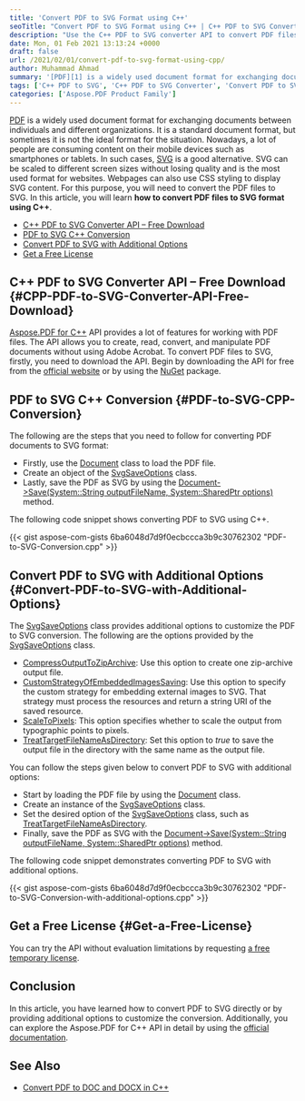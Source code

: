 ```yaml
---
title: 'Convert PDF to SVG Format using C++'
seoTitle: "Convert PDF to SVG Format using C++ | C++ PDF to SVG Converter API"
description: "Use the C++ PDF to SVG converter API to convert PDF files into SVG format with just a few lines of code. Download the API for free from NuGet."
date: Mon, 01 Feb 2021 13:13:24 +0000
draft: false
url: /2021/02/01/convert-pdf-to-svg-format-using-cpp/
author: Muhammad Ahmad
summary: '[PDF][1] is a widely used document format for exchanging documents between individuals and different organizations. It is a standard document format, but sometimes it is not the ideal format for the situation. Nowadays, a lot of people are consuming content on their mobile devices such as smartphones or tablets. In such cases, [SVG][2] is a good alternative. SVG can be scaled to different screen sizes without losing quality and is the most used format for websites. Webpages can also use CSS styling to display SVG content. For this purpose, you will need to convert the PDF files to SVG. In this article, you will learn **how to convert PDF files to SVG format using C++**.'
tags: ['C++ PDF to SVG', 'C++ PDF to SVG Converter', 'Convert PDF to SVG C++', 'PDF to SVG C++']
categories: ['Aspose.PDF Product Family']
---
```


[PDF][3] is a widely used document format for exchanging documents between individuals and different organizations. It is a standard document format, but sometimes it is not the ideal format for the situation. Nowadays, a lot of people are consuming content on their mobile devices such as smartphones or tablets. In such cases, [SVG][4] is a good alternative. SVG can be scaled to different screen sizes without losing quality and is the most used format for websites. Webpages can also use CSS styling to display SVG content. For this purpose, you will need to convert the PDF files to SVG. In this article, you will learn **how to convert PDF files to SVG format using C++**.

*   [C++ PDF to SVG Converter API – Free Download][5]
*   [PDF to SVG C++ Conversion][6]
*   [Convert PDF to SVG with Additional Options][7]
*   [Get a Free License][8]

## C++ PDF to SVG Converter API – Free Download {#CPP-PDF-to-SVG-Converter-API-Free-Download}

[Aspose.PDF for C++][9] API provides a lot of features for working with PDF files. The API allows you to create, read, convert, and manipulate PDF documents without using Adobe Acrobat. To convert PDF files to SVG, firstly, you need to download the API. Begin by downloading the API for free from the [official website][10] or by using the [NuGet][11] package.

## PDF to SVG C++ Conversion {#PDF-to-SVG-CPP-Conversion}

The following are the steps that you need to follow for converting PDF documents to SVG format:

*   Firstly, use the [Document][12] class to load the PDF file.
*   Create an object of the [SvgSaveOptions][13] class.
*   Lastly, save the PDF as SVG by using the [Document->Save(System::String outputFileName, System::SharedPtr<SaveOptions> options)][14] method.

The following code snippet shows converting PDF to SVG using C++.

{{< gist aspose-com-gists 6ba6048d7d9f0ecbccca3b9c30762302 "PDF-to-SVG-Conversion.cpp" >}}

## Convert PDF to SVG with Additional Options {#Convert-PDF-to-SVG-with-Additional-Options}

The [SvgSaveOptions][15] class provides additional options to customize the PDF to SVG conversion. The following are the options provided by the [SvgSaveOptions][16] class.

*   [CompressOutputToZipArchive][17]: Use this option to create one zip-archive output file.
*   [CustomStrategyOfEmbeddedImagesSaving][18]: Use this option to specify the custom strategy for embedding external images to SVG. That strategy must process the resources and return a string URI of the saved resource.
*   [ScaleToPixels][19]: This option specifies whether to scale the output from typographic points to pixels.
*   [TreatTargetFileNameAsDirectory][20]: Set this option to _true_ to save the output file in the directory with the same name as the output file.

You can follow the steps given below to convert PDF to SVG with additional options:

*   Start by loading the PDF file by using the [Document][21] class.
*   Create an instance of the [SvgSaveOptions][22] class.
*   Set the desired option of the [SvgSaveOptions][23] class, such as [TreatTargetFileNameAsDirectory][24].
*   Finally, save the PDF as SVG with the [Document->Save(System::String outputFileName, System::SharedPtr<SaveOptions> options)][25] method.

The following code snippet demonstrates converting PDF to SVG with additional options.

{{< gist aspose-com-gists 6ba6048d7d9f0ecbccca3b9c30762302 "PDF-to-SVG-Conversion-with-additional-options.cpp" >}}

## Get a Free License {#Get-a-Free-License}

You can try the API without evaluation limitations by requesting [a free temporary license][26].

## Conclusion

In this article, you have learned how to convert PDF to SVG directly or by providing additional options to customize the conversion. Additionally, you can explore the Aspose.PDF for C++ API in detail by using the [official documentation][27].

## See Also

*   [Convert PDF to DOC and DOCX in C++][28]




[1]: https://docs.fileformat.com/pdf/
[2]: https://docs.fileformat.com/page-description-language/svg/
[3]: https://docs.fileformat.com/pdf/
[4]: https://docs.fileformat.com/page-description-language/svg/
[5]: #CPP-PDF-to-SVG-Converter-API-Free-Download
[6]: #PDF-to-SVG-CPP-Conversion
[7]: #Convert-PDF-to-SVG-with-Additional-Options
[8]: #Get-a-Free-License
[9]: https://products.aspose.com/pdf/cpp
[10]: https://downloads.aspose.com/pdf/cpp
[11]: https://www.nuget.org/packages/Aspose.Pdf.cpp
[12]: https://apireference.aspose.com/pdf/cpp/class/aspose.pdf.document
[13]: https://apireference.aspose.com/pdf/cpp/class/aspose.pdf.svg_save_options
[14]: https://apireference.aspose.com/pdf/cpp/class/aspose.pdf.document#a6383c010776212483f51cc41235924db
[15]: https://apireference.aspose.com/pdf/cpp/class/aspose.pdf.svg_save_options
[16]: https://apireference.aspose.com/pdf/cpp/class/aspose.pdf.svg_save_options
[17]: https://apireference.aspose.com/pdf/cpp/class/aspose.pdf.svg_save_options#aded335fda0a9ff2c4ba0828a6885a2a0
[18]: https://apireference.aspose.com/pdf/cpp/class/aspose.pdf.svg_save_options#a877f396829fa55b338544df7c2ce3829
[19]: https://apireference.aspose.com/pdf/cpp/class/aspose.pdf.svg_save_options#a387f2a77519ead8fa172a8f8c96ea96d
[20]: https://apireference.aspose.com/pdf/cpp/class/aspose.pdf.svg_save_options#a5f44e6e886da97ae077c60453ed79ce2
[21]: https://apireference.aspose.com/pdf/cpp/class/aspose.pdf.document
[22]: https://apireference.aspose.com/pdf/cpp/class/aspose.pdf.svg_save_options
[23]: https://apireference.aspose.com/pdf/cpp/class/aspose.pdf.svg_save_options
[24]: https://apireference.aspose.com/pdf/cpp/class/aspose.pdf.svg_save_options#a5f44e6e886da97ae077c60453ed79ce2
[25]: https://apireference.aspose.com/pdf/cpp/class/aspose.pdf.document#a6383c010776212483f51cc41235924db
[26]: https://purchase.aspose.com/temporary-license
[27]: https://docs.aspose.com/pdf/cpp/developer-guide/
[28]: https://blog.aspose.com/2019/11/05/convert-pdf-to-doc-and-docx-in-c/





